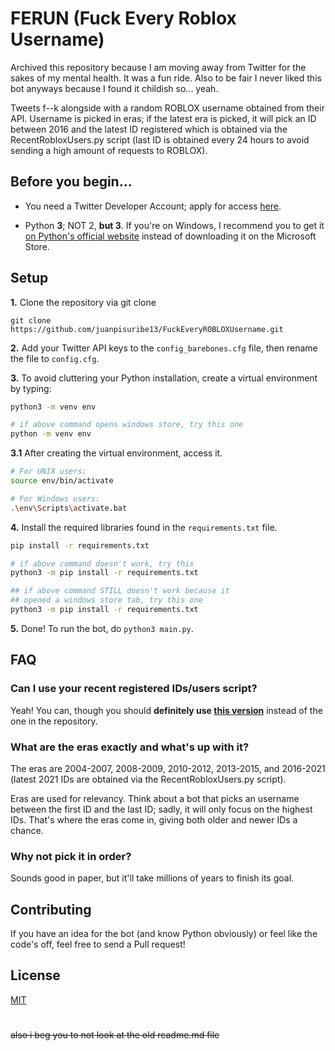 # FERUN (Fuck Every Roblox Username)

Archived this repository because I am moving away from Twitter for the sakes of my mental health. It was a fun ride.
Also to be fair I never liked this bot anyways because I found it childish so... yeah.

Tweets f--k alongside with a random ROBLOX username obtained from their API. Username is picked in eras; if the latest era is picked, it will pick an ID between 2016 and the latest ID registered which is obtained via the RecentRobloxUsers.py script (last ID is obtained every 24 hours to avoid sending a high amount of requests to ROBLOX).

## Before you begin...

- You need a Twitter Developer Account; apply for access [here](https://developer.twitter.com/en/apply-for-access).

- Python **3**;  NOT 2, **but 3**. If you're on Windows, I recommend you to get it [on Python's official website](https://www.python.org/downloads/) instead of downloading it on the Microsoft Store.

## Setup

**1.** Clone the repository via git clone

```git
git clone https://github.com/juanpisuribe13/FuckEveryROBLOXUsername.git
```

**2.** Add your Twitter API keys to the `config_barebones.cfg` file, then rename the file to `config.cfg`.

**3.** To avoid cluttering your Python installation, create a virtual environment by typing:
```bash
python3 -m venv env

# if above command opens windows store, try this one
python -m venv env
 ``` 

**3.1** After creating the virtual environment, access it.
```bash
# For UNIX users:
source env/bin/activate

# For Windows users:
.\env\Scripts\activate.bat
```

**4.** Install the required libraries found in the `requirements.txt` file.
```bash
pip install -r requirements.txt

# if above command doesn't work, try this
python3 -m pip install -r requirements.txt

## if above command STILL doesn't work because it 
## opened a windows store tab, try this one
python3 -m pip install -r requirements.txt
```

**5.** Done! To run the bot, do `python3 main.py`.

## FAQ

### Can I use your recent registered IDs/users script?
Yeah! You can, though you should **definitely use [this version](https://gist.github.com/juanpisuribe13/3972f188cbabed60c32e2b55c115397f)** instead of the one in the repository.

### What are the eras exactly and what's up with it?
The eras are 2004-2007, 2008-2009, 2010-2012, 2013-2015, and 2016-2021 (latest 2021 IDs are obtained via the RecentRobloxUsers.py script).

Eras are used for relevancy. Think about a bot that picks an username between the first ID and the last ID; sadly, it will only focus on the highest IDs. That's where the eras come in, giving both older and newer IDs a chance.

### Why not pick it in order?
Sounds good in paper, but it'll take millions of years to finish its goal.

## Contributing
If you have an idea for the bot (and know Python obviously) or feel like the code's off, feel free to send a Pull request!

## License
[MIT](https://raw.githubusercontent.com/juanpisuribe13/FuckEveryROBLOXUsername/main/LICENSE)

#

~~also i beg you to not look at the old readme.md file~~
